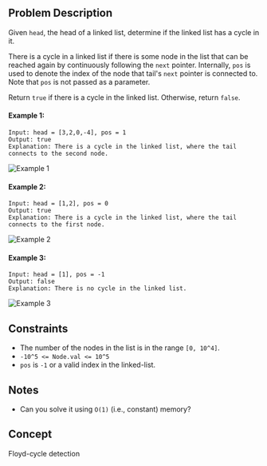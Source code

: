 ## Problem Description

Given `head`, the head of a linked list, determine if the linked list has a cycle in it.

There is a cycle in a linked list if there is some node in the list that can be reached again by continuously following the `next` pointer. Internally, `pos` is used to denote the index of the node that tail's `next` pointer is connected to. Note that `pos` is not passed as a parameter.

Return `true` if there is a cycle in the linked list. Otherwise, return `false`.

#### Example 1:
```plaintext
Input: head = [3,2,0,-4], pos = 1
Output: true
Explanation: There is a cycle in the linked list, where the tail connects to the second node.
```
![Example 1](https://assets.leetcode.com/uploads/2018/12/07/circularlinkedlist.png)

#### Example 2:
```plaintext
Input: head = [1,2], pos = 0
Output: true
Explanation: There is a cycle in the linked list, where the tail connects to the first node.
```
![Example 2](https://assets.leetcode.com/uploads/2018/12/07/circularlinkedlist_test2.png)

#### Example 3:
```plaintext
Input: head = [1], pos = -1
Output: false
Explanation: There is no cycle in the linked list.
```
![Example 3](https://assets.leetcode.com/uploads/2018/12/07/circularlinkedlist_test3.png)

## Constraints

- The number of the nodes in the list is in the range `[0, 10^4]`.
- `-10^5 <= Node.val <= 10^5`
- `pos` is `-1` or a valid index in the linked-list.

## Notes

- Can you solve it using `O(1)` (i.e., constant) memory?

## Concept
Floyd-cycle detection
